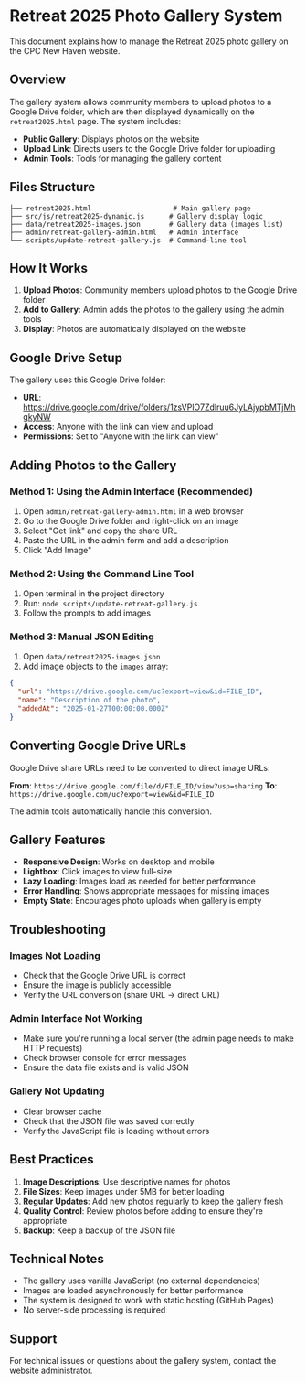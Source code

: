 # Retreat 2025 Photo Gallery System

This document explains how to manage the Retreat 2025 photo gallery on the CPC New Haven website.

## Overview

The gallery system allows community members to upload photos to a Google Drive folder, which are then displayed dynamically on the `retreat2025.html` page. The system includes:

- **Public Gallery**: Displays photos on the website
- **Upload Link**: Directs users to the Google Drive folder for uploading
- **Admin Tools**: Tools for managing the gallery content

## Files Structure

```
├── retreat2025.html                    # Main gallery page
├── src/js/retreat2025-dynamic.js      # Gallery display logic
├── data/retreat2025-images.json       # Gallery data (images list)
├── admin/retreat-gallery-admin.html   # Admin interface
└── scripts/update-retreat-gallery.js  # Command-line tool
```

## How It Works

1. **Upload Photos**: Community members upload photos to the Google Drive folder
2. **Add to Gallery**: Admin adds the photos to the gallery using the admin tools
3. **Display**: Photos are automatically displayed on the website

## Google Drive Setup

The gallery uses this Google Drive folder:
- **URL**: https://drive.google.com/drive/folders/1zsVPlO7Zdlruu6JyLAjypbMTjMhgkyNW
- **Access**: Anyone with the link can view and upload
- **Permissions**: Set to "Anyone with the link can view"

## Adding Photos to the Gallery

### Method 1: Using the Admin Interface (Recommended)

1. Open `admin/retreat-gallery-admin.html` in a web browser
2. Go to the Google Drive folder and right-click on an image
3. Select "Get link" and copy the share URL
4. Paste the URL in the admin form and add a description
5. Click "Add Image"

### Method 2: Using the Command Line Tool

1. Open terminal in the project directory
2. Run: `node scripts/update-retreat-gallery.js`
3. Follow the prompts to add images

### Method 3: Manual JSON Editing

1. Open `data/retreat2025-images.json`
2. Add image objects to the `images` array:

```json
{
  "url": "https://drive.google.com/uc?export=view&id=FILE_ID",
  "name": "Description of the photo",
  "addedAt": "2025-01-27T00:00:00.000Z"
}
```

## Converting Google Drive URLs

Google Drive share URLs need to be converted to direct image URLs:

**From**: `https://drive.google.com/file/d/FILE_ID/view?usp=sharing`
**To**: `https://drive.google.com/uc?export=view&id=FILE_ID`

The admin tools automatically handle this conversion.

## Gallery Features

- **Responsive Design**: Works on desktop and mobile
- **Lightbox**: Click images to view full-size
- **Lazy Loading**: Images load as needed for better performance
- **Error Handling**: Shows appropriate messages for missing images
- **Empty State**: Encourages photo uploads when gallery is empty

## Troubleshooting

### Images Not Loading
- Check that the Google Drive URL is correct
- Ensure the image is publicly accessible
- Verify the URL conversion (share URL → direct URL)

### Admin Interface Not Working
- Make sure you're running a local server (the admin page needs to make HTTP requests)
- Check browser console for error messages
- Ensure the data file exists and is valid JSON

### Gallery Not Updating
- Clear browser cache
- Check that the JSON file was saved correctly
- Verify the JavaScript file is loading without errors

## Best Practices

1. **Image Descriptions**: Use descriptive names for photos
2. **File Sizes**: Keep images under 5MB for better loading
3. **Regular Updates**: Add new photos regularly to keep the gallery fresh
4. **Quality Control**: Review photos before adding to ensure they're appropriate
5. **Backup**: Keep a backup of the JSON file

## Technical Notes

- The gallery uses vanilla JavaScript (no external dependencies)
- Images are loaded asynchronously for better performance
- The system is designed to work with static hosting (GitHub Pages)
- No server-side processing is required

## Support

For technical issues or questions about the gallery system, contact the website administrator.
